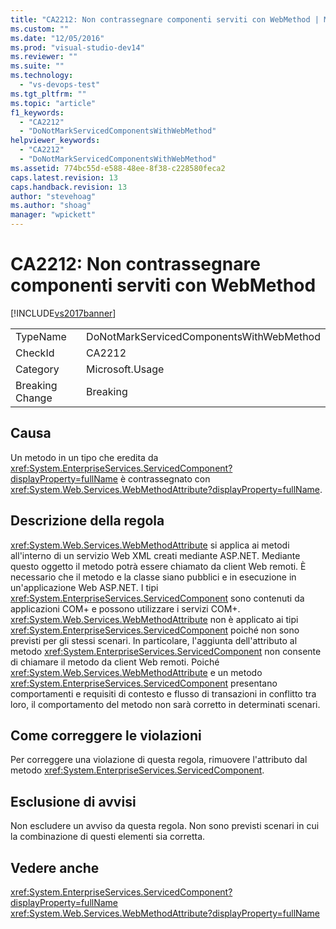 ```yaml
---
title: "CA2212: Non contrassegnare componenti serviti con WebMethod | Microsoft Docs"
ms.custom: ""
ms.date: "12/05/2016"
ms.prod: "visual-studio-dev14"
ms.reviewer: ""
ms.suite: ""
ms.technology: 
  - "vs-devops-test"
ms.tgt_pltfrm: ""
ms.topic: "article"
f1_keywords: 
  - "CA2212"
  - "DoNotMarkServicedComponentsWithWebMethod"
helpviewer_keywords: 
  - "CA2212"
  - "DoNotMarkServicedComponentsWithWebMethod"
ms.assetid: 774bc55d-e588-48ee-8f38-c228580feca2
caps.latest.revision: 13
caps.handback.revision: 13
author: "stevehoag"
ms.author: "shoag"
manager: "wpickett"
---
```

# CA2212: Non contrassegnare componenti serviti con WebMethod
[!INCLUDE[vs2017banner](../code-quality/includes/vs2017banner.md)]

|||  
|-|-|  
|TypeName|DoNotMarkServicedComponentsWithWebMethod|  
|CheckId|CA2212|  
|Category|Microsoft.Usage|  
|Breaking Change|Breaking|  
  
## Causa  
 Un metodo in un tipo che eredita da <xref:System.EnterpriseServices.ServicedComponent?displayProperty=fullName> è contrassegnato con <xref:System.Web.Services.WebMethodAttribute?displayProperty=fullName>.  
  
## Descrizione della regola  
 <xref:System.Web.Services.WebMethodAttribute> si applica ai metodi all'interno di un servizio Web XML creati mediante ASP.NET. Mediante questo oggetto il metodo potrà essere chiamato da client Web remoti.  È necessario che il metodo e la classe siano pubblici e in esecuzione in un'applicazione Web ASP.NET.  I tipi <xref:System.EnterpriseServices.ServicedComponent> sono contenuti da applicazioni COM\+ e possono utilizzare i servizi COM\+.  <xref:System.Web.Services.WebMethodAttribute> non è applicato ai tipi <xref:System.EnterpriseServices.ServicedComponent> poiché non sono previsti per gli stessi scenari.  In particolare, l'aggiunta dell'attributo al metodo <xref:System.EnterpriseServices.ServicedComponent> non consente di chiamare il metodo da client Web remoti.  Poiché <xref:System.Web.Services.WebMethodAttribute> e un metodo <xref:System.EnterpriseServices.ServicedComponent> presentano comportamenti e requisiti di contesto e flusso di transazioni in conflitto tra loro, il comportamento del metodo non sarà corretto in determinati scenari.  
  
## Come correggere le violazioni  
 Per correggere una violazione di questa regola, rimuovere l'attributo dal metodo <xref:System.EnterpriseServices.ServicedComponent>.  
  
## Esclusione di avvisi  
 Non escludere un avviso da questa regola.  Non sono previsti scenari in cui la combinazione di questi elementi sia corretta.  
  
## Vedere anche  
 <xref:System.EnterpriseServices.ServicedComponent?displayProperty=fullName>   
 <xref:System.Web.Services.WebMethodAttribute?displayProperty=fullName>